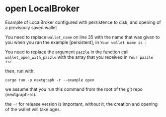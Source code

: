 # open LocalBroker

Example of LocalBroker configured with persistence to disk, and opening of a previsouly saved wallet

You need to replace `wallet_name` on line 35 with the name that was given to you when you ran the example [persistent], in `Your wallet name is : `

You need to replace the argument `pazzle` in the function call `wallet_open_with_pazzle` with the array that you received in `Your pazzle is:`

then, run with:

```
cargo run -p nextgraph -r --example open
```

we assume that you run this command from the root of the git repo (nextgraph-rs).

the `-r` for release version is important, without it, the creation and opening of the wallet will take ages.
